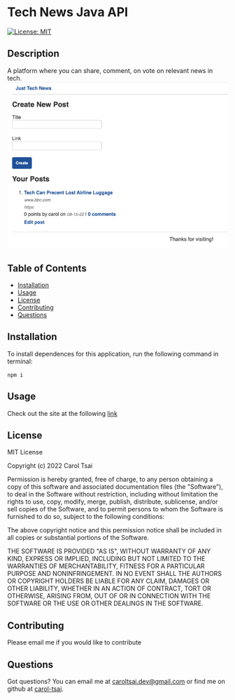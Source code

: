 # Tech News Java API

  [![License: MIT](https://img.shields.io/badge/License-MIT-yellow.svg)](https://opensource.org/licenses/MIT)

  ## Description
  A platform where you can share, comment, on vote on relevant news in tech.
  ![screenshot of tech news application](src/images/homepage.png)

  ## Table of Contents
  - [Installation](#installation)
  - [Usage](#usage)
  - [License](#license)
  - [Contributing](#contributing)
  - [Questions](#questions)

  ## Installation
  To install dependences for this application, run the following command in terminal:

    npm i

  ## Usage
  Check out the site at the following [link](https://cc-java-api-c.herokuapp.com/)

  ## License
  MIT License

Copyright (c) 2022 Carol Tsai

Permission is hereby granted, free of charge, to any person obtaining a copy
of this software and associated documentation files (the "Software"), to deal
in the Software without restriction, including without limitation the rights
to use, copy, modify, merge, publish, distribute, sublicense, and/or sell
copies of the Software, and to permit persons to whom the Software is
furnished to do so, subject to the following conditions:

The above copyright notice and this permission notice shall be included in all
copies or substantial portions of the Software.

THE SOFTWARE IS PROVIDED "AS IS", WITHOUT WARRANTY OF ANY KIND, EXPRESS OR
IMPLIED, INCLUDING BUT NOT LIMITED TO THE WARRANTIES OF MERCHANTABILITY,
FITNESS FOR A PARTICULAR PURPOSE AND NONINFRINGEMENT. IN NO EVENT SHALL THE
AUTHORS OR COPYRIGHT HOLDERS BE LIABLE FOR ANY CLAIM, DAMAGES OR OTHER
LIABILITY, WHETHER IN AN ACTION OF CONTRACT, TORT OR OTHERWISE, ARISING FROM,
OUT OF OR IN CONNECTION WITH THE SOFTWARE OR THE USE OR OTHER DEALINGS IN THE
SOFTWARE.

  ## Contributing
  Please email me if you would like to contribute

  ## Questions
  Got questions? You can email me at caroltsai.dev@gmail.com or find me on github at [carol-tsai](https://github.com/carol-tsai).